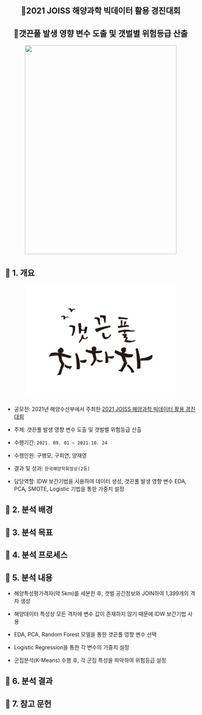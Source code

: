 <h2 align="center">🌊2021 JOISS 해양과학 빅데이터 활용 경진대회</h2>
<h2 align="center">🌿갯끈풀 발생 영향 변수 도출 및 갯벌별 위험등급 산출</h2>

<p align = "center"><img src = "README Images/상장.png" width = "400" height = "550"></p>


<h2>🌿 1. 개요</h2>

<p align = "center"><img src = "README Images/1. 마크.png" width = "400" height = "300"></p>

- 공모전: 2021년 해양수산부에서 주최한 [2021 JOISS 해양과학 빅데이터 활용 경진대회](https://dacon.io/competitions/official/235793/overview/description)

- 주제: 갯끈풀 발생 영향 변수 도출 및 갯벌별 위험등급 산출

- 수행기간: `2021. 09. 01 ~ 2021.10. 24`

- 수행인원: 구병모, 구희연, 양재영

- 결과 및 성과: `한국해양학회장상(2등)`

- 담당역할: IDW 보간기법을 사용하여 데이터 생성, 갯끈풀 발생 영향 변수 EDA, PCA, SMOTE, Logistic 기법을 통한 가중치 설정

<h2>🌿 2. 분석 배경</h2>



<h2>🌿 3. 분석 목표</h2>

<h2>🌿 4. 분석 프로세스</h2>


<h2>🌿 5. 분석 내용</h2>

- 해양특성평가격자(약 5km)를 세분한 후, 갯벌 공간정보와 JOIN하여 1,399개의 격자 생성

- 해양데이터 특성상 모든 격자에 변수 값이 존재하지 않기 때문에 IDW 보간기법 사용

- EDA, PCA, Random Forest 모델을 통한 갯끈풀 영향 변수 선택

- Logistic Regression을 통한 각 변수의 가중치 설정

- 군집분석(K-Means) 수행 후, 각 군집 특성을 파악하여 위험등급 설정

<h2>🌿 6. 분석 결과</h2>

<h2>🌿 7. 참고 문헌</h2>
